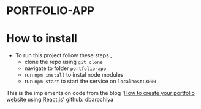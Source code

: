 # PORTFOLIO-APP 

# How to install
- To run this project follow these steps , 
  - clone the repo using `git clone`
  - navigate to folder `portfolio-app`
  - run `npm install` to instal node modules
  - run `npm start` to start the service on `localhost:3000`
    
This is the implementaion code from the blog '[How to create your portfolio website using React.js](https://medium.freecodecamp.org/portfolio-app-using-react-618814e35843)' 
github: dbarochiya